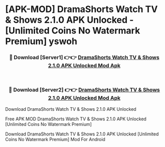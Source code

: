 # [APK-MOD] DramaShorts  Watch TV & Shows 2.1.0 APK Unlocked - [Unlimited Coins No Watermark Premium] yswoh



<div align="center">
<h3>🔴 Download [Server1] 👉👉 <a href="https://momento.my/?title=DramaShorts__Watch_TV_&_Shows_2.1.0_APK_Unlocked">DramaShorts  Watch TV & Shows 2.1.0 APK Unlocked Mod Apk</a></h3><br>

<h3>🔴 Download [Server2] 👉👉 <a href="https://momento.my/?title=DramaShorts__Watch_TV_&_Shows_2.1.0_APK_Unlocked">DramaShorts  Watch TV & Shows 2.1.0 APK Unlocked Mod Apk</a></h3>
</div>



Download DramaShorts  Watch TV & Shows 2.1.0 APK Unlocked 

Free APK MOD DramaShorts  Watch TV & Shows 2.1.0 APK Unlocked [Unlimited Coins No Watermark Premium]

Download DramaShorts  Watch TV & Shows 2.1.0 APK Unlocked [Unlimited Coins No Watermark Premium] Mod For Android
